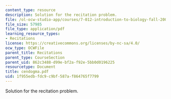 ```yaml
---
content_type: resource
description: Solution for the recitation problem.
file: /ol-ocw-studio-app/courses/7-012-introduction-to-biology-fall-2004/1f955edbfdc9c9bf587af864765f7799_cendogma.pdf
file_size: 57985
file_type: application/pdf
learning_resource_types:
- Recitations
license: https://creativecommons.org/licenses/by-nc-sa/4.0/
ocw_type: OCWFile
parent_title: Recitations
parent_type: CourseSection
parent_uid: 862c3488-d99e-bf2a-f92e-5bb0d0196225
resourcetype: Document
title: cendogma.pdf
uid: 1f955edb-fdc9-c9bf-587a-f864765f7799
---
```

Solution for the recitation problem.